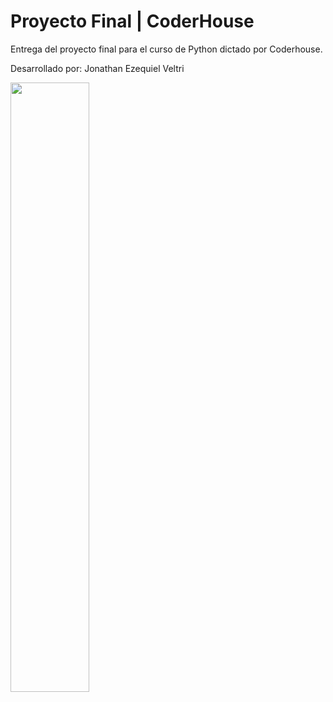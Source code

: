 # Proyecto Final | CoderHouse

Entrega del proyecto final para el curso de Python dictado por Coderhouse.

Desarrollado por: Jonathan Ezequiel Veltri
<br/>

<a href="https://www.youtube.com/watch?v=tkGzx7soNME&t=1s"><img src="https://i.ibb.co/mD2Tf6t/proyecto-final-1.jpg" style="height: 50%; width:50%;"/></a>
